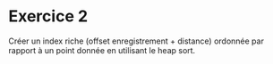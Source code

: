 # Exercice 2

Créer un index riche (offset enregistrement + distance) ordonnée par rapport à un point donnée en utilisant le heap sort.